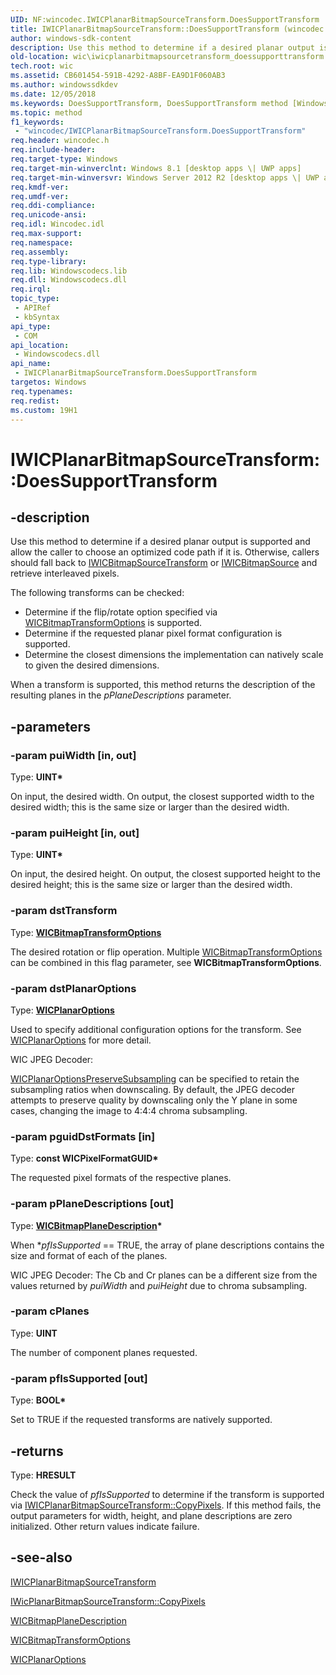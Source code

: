 ```yaml
---
UID: NF:wincodec.IWICPlanarBitmapSourceTransform.DoesSupportTransform
title: IWICPlanarBitmapSourceTransform::DoesSupportTransform (wincodec.h)
author: windows-sdk-content
description: Use this method to determine if a desired planar output is supported and allow the caller to choose an optimized code path if it is.
old-location: wic\iwicplanarbitmapsourcetransform_doessupporttransform.htm
tech.root: wic
ms.assetid: CB601454-591B-4292-A8BF-EA9D1F060AB3
ms.author: windowssdkdev
ms.date: 12/05/2018
ms.keywords: DoesSupportTransform, DoesSupportTransform method [Windows Imaging Component], DoesSupportTransform method [Windows Imaging Component],IWICPlanarBitmapSourceTransform interface, IWICPlanarBitmapSourceTransform interface [Windows Imaging Component],DoesSupportTransform method, IWICPlanarBitmapSourceTransform.DoesSupportTransform, IWICPlanarBitmapSourceTransform::DoesSupportTransform, wic.iwicplanarbitmapsourcetransform_doessupporttransform, wincodec/IWICPlanarBitmapSourceTransform::DoesSupportTransform
ms.topic: method
f1_keywords: 
 - "wincodec/IWICPlanarBitmapSourceTransform.DoesSupportTransform"
req.header: wincodec.h
req.include-header: 
req.target-type: Windows
req.target-min-winverclnt: Windows 8.1 [desktop apps \| UWP apps]
req.target-min-winversvr: Windows Server 2012 R2 [desktop apps \| UWP apps]
req.kmdf-ver: 
req.umdf-ver: 
req.ddi-compliance: 
req.unicode-ansi: 
req.idl: Wincodec.idl
req.max-support: 
req.namespace: 
req.assembly: 
req.type-library: 
req.lib: Windowscodecs.lib
req.dll: Windowscodecs.dll
req.irql: 
topic_type:
 - APIRef
 - kbSyntax
api_type:
 - COM
api_location:
 - Windowscodecs.dll
api_name:
 - IWICPlanarBitmapSourceTransform.DoesSupportTransform
targetos: Windows
req.typenames: 
req.redist: 
ms.custom: 19H1
---
```


# IWICPlanarBitmapSourceTransform::DoesSupportTransform


## -description


Use this method to determine if a desired planar output is supported and allow the caller to choose an optimized code path if it is.   Otherwise, callers should fall back to <a href="https://docs.microsoft.com/windows/desktop/api/wincodec/nn-wincodec-iwicbitmapsourcetransform">IWICBitmapSourceTransform</a> or <a href="https://docs.microsoft.com/windows/desktop/api/wincodec/nn-wincodec-iwicbitmapsource">IWICBitmapSource</a> and retrieve interleaved pixels.

The following transforms can be checked:<ul>
<li>	Determine if the flip/rotate option specified via <a href="https://docs.microsoft.com/windows/desktop/api/wincodec/ne-wincodec-wicbitmaptransformoptions">WICBitmapTransformOptions</a> is supported.</li>
<li>Determine if the requested planar pixel format configuration is supported.</li>
<li>Determine the closest dimensions the implementation can natively scale to given the desired dimensions. 
</li>
</ul>


When a transform is supported, this method returns the description of the resulting planes in the <i>pPlaneDescriptions</i> parameter.



## -parameters




### -param puiWidth [in, out]

Type: <b>UINT*</b>

On input, the desired width.  On output, the closest supported width to the desired width; this is the same size or larger than the desired width.


### -param puiHeight [in, out]

Type: <b>UINT*</b>

On input, the desired height.  On output, the closest supported height to the desired height; this is the same size or larger than the desired width.


### -param dstTransform

Type: <b><a href="https://docs.microsoft.com/windows/desktop/api/wincodec/ne-wincodec-wicbitmaptransformoptions">WICBitmapTransformOptions</a></b>

The desired rotation or flip operation.  Multiple  <a href="https://docs.microsoft.com/windows/desktop/api/wincodec/ne-wincodec-wicbitmaptransformoptions">WICBitmapTransformOptions</a> can be combined in this flag parameter, see <b>WICBitmapTransformOptions</b>.


### -param dstPlanarOptions

Type: <b><a href="https://docs.microsoft.com/windows/desktop/api/wincodec/ne-wincodec-wicplanaroptions">WICPlanarOptions</a></b>

Used to specify additional configuration options for the transform.  See <a href="https://docs.microsoft.com/windows/desktop/api/wincodec/ne-wincodec-wicplanaroptions">WICPlanarOptions</a> for more detail.



WIC JPEG Decoder:


<a href="https://docs.microsoft.com/windows/desktop/api/wincodec/ne-wincodec-wicplanaroptions">WICPlanarOptionsPreserveSubsampling</a> can be specified to retain the subsampling ratios when downscaling.  By default, the JPEG decoder attempts to preserve quality by downscaling only the Y plane in some cases, changing the image to 4:4:4 chroma subsampling.



### -param pguidDstFormats [in]

Type: <b>const WICPixelFormatGUID*</b>

The requested pixel formats of the respective planes.


### -param pPlaneDescriptions [out]

Type: <b><a href="https://docs.microsoft.com/windows/desktop/api/wincodec/ns-wincodec-wicbitmapplanedescription">WICBitmapPlaneDescription</a>*</b>

When *<i>pfIsSupported</i> == TRUE, the array of plane descriptions contains the size and format of each of the planes.



WIC JPEG Decoder: The Cb and Cr planes can be a different size from the values returned by <i>puiWidth</i> and <i>puiHeight</i> due to chroma subsampling.



### -param cPlanes

Type: <b>UINT</b>

The number of component planes requested.


### -param pfIsSupported [out]

Type: <b>BOOL*</b>

Set to TRUE if the requested transforms are natively supported.


## -returns



Type: <b>HRESULT</b>

Check the value of <i>pfIsSupported</i> to determine if the transform is supported via <a href="https://docs.microsoft.com/windows/desktop/api/wincodec/nf-wincodec-iwicplanarbitmapsourcetransform-copypixels">IWICPlanarBitmapSourceTransform::CopyPixels</a>.  If this method fails, the output parameters for width, height, and plane descriptions are zero initialized.
Other return values indicate failure.






## -see-also




<a href="https://docs.microsoft.com/windows/desktop/api/wincodec/nn-wincodec-iwicplanarbitmapsourcetransform">IWICPlanarBitmapSourceTransform</a>



<a href="https://docs.microsoft.com/windows/desktop/api/wincodec/nf-wincodec-iwicplanarbitmapsourcetransform-copypixels">IWicPlanarBitmapSourceTransform::CopyPixels</a>



<a href="https://docs.microsoft.com/windows/desktop/api/wincodec/ns-wincodec-wicbitmapplanedescription">WICBitmapPlaneDescription</a>



<a href="https://docs.microsoft.com/windows/desktop/api/wincodec/ne-wincodec-wicbitmaptransformoptions">WICBitmapTransformOptions</a>



<a href="https://docs.microsoft.com/windows/desktop/api/wincodec/ne-wincodec-wicplanaroptions">WICPlanarOptions</a>
 

 

